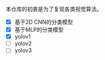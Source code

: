 本仓库的初衷是为了复现各类视觉算法。

 - [x] 基于2D CNN的分类模型
 - [x] 基于MLP的分类模型
 - [x] yolov1
 - [ ] yolov2
 - [ ] yolov3